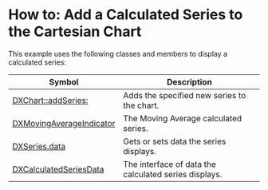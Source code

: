# How to: Add a Calculated Series to the Cartesian Chart

This example uses the following classes and members to display a calculated series:

|Symbol|Description|
|------|-----------|
|[DXChart::addSeries:](https://docs.devexpress.com/NativeCharts/DXCharts.DXChart#DXCharts_DXChart_addSeries_)|Adds the specified new series to the chart.          |
|[DXMovingAverageIndicator](https://docs.devexpress.com/NativeCharts/DXCharts.DXMovingAverageIndicator)      |The Moving Average calculated series.                |
|[DXSeries.data](https://docs.devexpress.com/NativeCharts/DXCharts.DXSeries#DXCharts_DXSeries_data)          |Gets or sets data the series displays.               |
|[DXCalculatedSeriesData ](https://docs.devexpress.com/NativeCharts/DXCharts.DXCalculatedSeriesData)         |The interface of data the calculated series displays.|